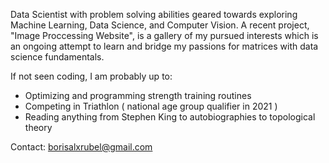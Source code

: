 Data Scientist with problem solving abilities geared towards exploring Machine Learning, Data Science, and Computer Vision. A recent project, "Image Proccessing Website", is a gallery of my pursued interests which is an ongoing attempt to learn and bridge my passions for matrices with data science fundamentals.  

If not seen coding, I am probably up to:

- Optimizing and programming strength training routines
- Competing in Triathlon ( national age group qualifier in 2021 )
- Reading anything from Stephen King to autobiographies to topological theory

Contact: borisalxrubel@gmail.com





